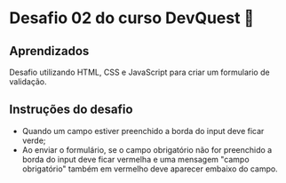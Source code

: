 # Desafio 02 do curso DevQuest 🚀


## Aprendizados

Desafio utilizando HTML, CSS e JavaScript para criar um formulario de validação. 


## Instruções do desafio

- Quando um campo estiver preenchido a borda do input deve ficar verde;
- Ao enviar o formulário, se o campo obrigatório não for preenchido a borda do input deve ficar vermelha e uma mensagem "campo obrigatório" também em vermelho deve aparecer embaixo do campo.

